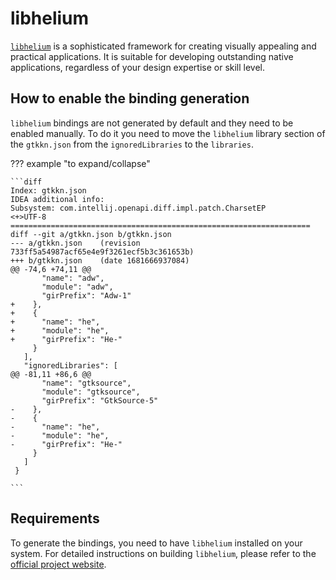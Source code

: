 # libhelium

[`libhelium`](https://github.com/tau-OS/libhelium) is a sophisticated framework for creating visually appealing and
practical applications. It is suitable for
developing outstanding native applications, regardless of your design expertise or skill level.

## How to enable the binding generation

`libhelium` bindings are not generated by default and they need to be enabled manually. To do it you need to move
the `libhelium` library section of the `gtkkn.json` from the `ignoredLibraries` to the `libraries`.

??? example "to expand/collapse"

    ```diff
    Index: gtkkn.json
    IDEA additional info:
    Subsystem: com.intellij.openapi.diff.impl.patch.CharsetEP
    <+>UTF-8
    ===================================================================
    diff --git a/gtkkn.json b/gtkkn.json
    --- a/gtkkn.json	(revision 733ff5a54987acf65e4e9f3261ecf5b3c361653b)
    +++ b/gtkkn.json	(date 1681666937084)
    @@ -74,6 +74,11 @@
           "name": "adw",
           "module": "adw",
           "girPrefix": "Adw-1"
    +    },
    +    {
    +      "name": "he",
    +      "module": "he",
    +      "girPrefix": "He-"
         }
       ],
       "ignoredLibraries": [
    @@ -81,11 +86,6 @@
           "name": "gtksource",
           "module": "gtksource",
           "girPrefix": "GtkSource-5"
    -    },
    -    {
    -      "name": "he",
    -      "module": "he",
    -      "girPrefix": "He-"
         }
       ]
     }

    ```

## Requirements

To generate the bindings, you need to have `libhelium` installed on your system.
For detailed instructions on building `libhelium`, please refer to
the [official project website](https://github.com/tau-OS/libhelium).
